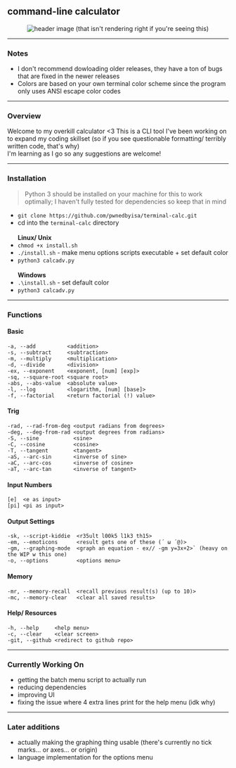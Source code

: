 ## command-line calculator 

<p align="center">
 <img src="https://github.com/pwnedbyisa/terminal-calc/assets/138353745/02b31278-b606-44f7-87e7-032a08f3a823" alt="header image (that isn't rendering right if you're seeing this)"/>
</p>

___
### Notes
- I don't recommend dowloading older releases, they have a ton of bugs that are fixed in the newer releases
- Colors are based on your own terminal color scheme since the program only uses ANSI escape color codes

___
### Overview
Welcome to my overkill calculator <3 This is a CLI tool I've been working on to expand my coding skillset (so if you see questionable formatting/ terribly written code, that's why) <br>
I'm learning as I go so any suggestions are welcome!

___
### Installation
> Python 3 should be installed on your machine for this to work optimally; I haven't fully tested for dependencies so keep that in mind
- `git clone https://github.com/pwnedbyisa/terminal-calc.git`
- cd into the `terminal-calc` directory <br> <br>
**Linux/ Unix**
- `chmod +x install.sh` 
- `./install.sh` - make menu options scripts executable + set default color
- `python3 calcadv.py` <br> <br>
**Windows**
- `.\install.sh` - set default color
- `python3 calcadv.py`
___
### Functions
#### Basic
```
-a, --add          <addition>
-s, --subtract     <subtraction>
-m, --multiply     <multiplication>
-d, --divide       <division>
-ex, --exponent    <exponent, [num] [exp]>
-sq, --square-root <square root>
-abs, --abs-value  <absolute value>
-l, --log          <logarithm, [num] [base]>
-f, --factorial    <return factorial (!) value>
```

#### Trig
```
-rad, --rad-from-deg <output radians from degrees>
-deg, --deg-from-rad <output degrees from radians>
-S, --sine           <sine>
-C, --cosine         <cosine>
-T, --tangent        <tangent>
-aS, --arc-sin       <inverse of sine>
-aC, --arc-cos       <inverse of cosine>
-aT, --arc-tan       <inverse of tangent>
```

#### Input Numbers
```
[e]  <e as input>
[pi] <pi as input>
```

#### Output Settings
```
-sk, --script-kiddie  <r35ult l00k5 l1k3 th15>
-em, --emoticons      <result gets one of these (´ ω ´@)>
-gm, --graphing-mode  <graph an equation - ex// -gm y=3x+2>` (heavy on the WIP w this one)
-o, --options         <options menu>
```

#### Memory
```
-mr, --memory-recall  <recall previous result(s) (up to 10)>
-mc, --memory-clear   <clear all saved results>
```

#### Help/ Resources
```
-h, --help     <help menu>
-c, --clear    <clear screen>
-git, --github <redirect to github repo>
```
___
### Currently Working On
 - getting the batch menu script to actually run
 - reducing dependencies
 - improving UI
 - fixing the issue where 4 extra lines print for the help menu (idk why)
___
### Later additions
 - actually making the graphing thing usable (there's currently no tick marks... or axes... or origin)
 - language implementation for the options menu

